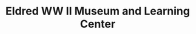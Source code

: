 ---
layout: repo
title: "Eldred WW II Museum and Learning Center"
id: 13903
permalink: repos/13903/
---